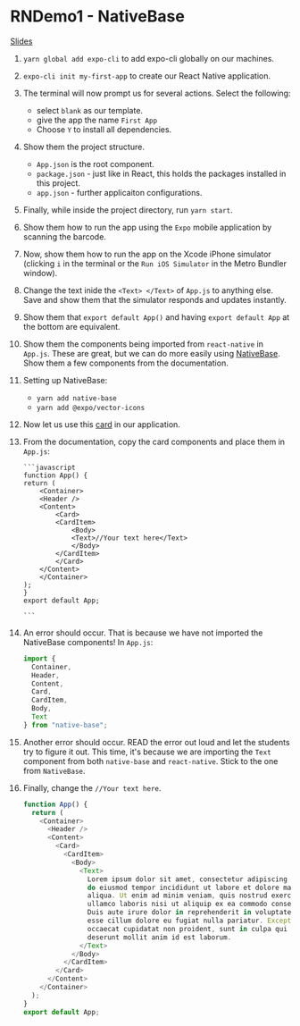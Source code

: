 # RNDemo1 - NativeBase

[Slides](https://docs.google.com/presentation/d/1BjiKXKonZIDzd2KSts2kLdwj7Zh6FW3UcFv5fK4QYDw/edit?usp=sharing)

1.  `yarn global add expo-cli` to add expo-cli globally on our machines.
2.  `expo-cli init my-first-app` to create our React Native application.
3.  The terminal will now prompt us for several actions. Select the following:
    - select `blank` as our template.
    - give the app the name `First App`
    - Choose `Y` to install all dependencies.
4.  Show them the project structure.
    - `App.json` is the root component.
    - `package.json` - just like in React, this holds the packages installed in this project.
    - `app.json` - further applicaiton configurations.
5.  Finally, while inside the project directory, run `yarn start`.
6.  Show them how to run the app using the `Expo` mobile application by scanning the barcode.
7.  Now, show them how to run the app on the Xcode iPhone simulator (clicking `i` in the terminal or the `Run iOS Simulator` in the Metro Bundler window).
8.  Change the text inide the `<Text> </Text>` of `App.js` to anything else. Save and show them that the simulator responds and updates instantly.
9.  Show them that `export default App()` and having `export default App` at the bottom are equivalent.
10. Show them the components being imported from `react-native` in `App.js`. These are great, but we can do more easily using [NativeBase](https://nativebase.io/). Show them a few components from the documentation.

11. Setting up NativeBase:

    - `yarn add native-base`
    - `yarn add @expo/vector-icons`

12. Now let us use this [card](https://docs.nativebase.io/Components.html#card-def-headref) in our application.

13. From the documentation, copy the card components and place them in `App.js`:

        ```javascript
        function App() {
        return (
            <Container>
            <Header />
            <Content>
                <Card>
                <CardItem>
                    <Body>
                    <Text>//Your text here</Text>
                    </Body>
                </CardItem>
                </Card>
            </Content>
            </Container>
        );
        }
        export default App;

        ```

14. An error should occur. That is because we have not imported the NativeBase components! In `App.js`:

    ```javascript
    import {
      Container,
      Header,
      Content,
      Card,
      CardItem,
      Body,
      Text
    } from "native-base";
    ```

15. Another error should occur. READ the error out loud and let the students try to figure it out. This time, it's because we are importing the `Text` component from both `native-base` and `react-native`. Stick to the one from `NativeBase`.

16. Finally, change the `//Your text here`.
    ```javascript
    function App() {
      return (
        <Container>
          <Header />
          <Content>
            <Card>
              <CardItem>
                <Body>
                  <Text>
                    Lorem ipsum dolor sit amet, consectetur adipiscing elit, sed
                    do eiusmod tempor incididunt ut labore et dolore magna
                    aliqua. Ut enim ad minim veniam, quis nostrud exercitation
                    ullamco laboris nisi ut aliquip ex ea commodo consequat.
                    Duis aute irure dolor in reprehenderit in voluptate velit
                    esse cillum dolore eu fugiat nulla pariatur. Excepteur sint
                    occaecat cupidatat non proident, sunt in culpa qui officia
                    deserunt mollit anim id est laborum.
                  </Text>
                </Body>
              </CardItem>
            </Card>
          </Content>
        </Container>
      );
    }
    export default App;
    ```
